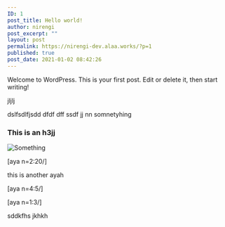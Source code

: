 ```yaml
---
ID: 1
post_title: Hello world!
author: nirengi
post_excerpt: ""
layout: post
permalink: https://nirengi-dev.alaa.works/?p=1
published: true
post_date: 2021-01-02 08:42:26
---
```

<p>Welcome to WordPress. This is your first post. Edit or delete it, then start writing!</p>
<p>jljlj</p>
<p>dslfsdlfjsdd dfdf dff ssdf jj nn somnetyhing</p>
<h3>This is an h3jj</h3>
<p><img src="https://nirengi-dev.alaa.works/wp-content/uploads/2021/01/download-300x220.png" alt="Something" /></p>
<p>[aya n=2:20/]</p>
<p>this is another ayah</p>
<p>[aya n=4:5/]</p>
<p>[aya n=1:3/]</p>
<p>sddkfhs jkhkh</p>